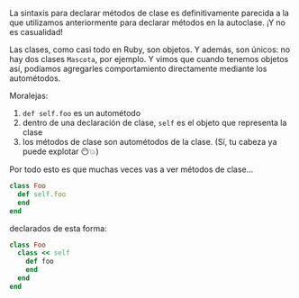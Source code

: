 La sintaxis para declarar métodos de clase es definitivamente parecida a la que utilizamos anteriormente para declarar métodos en la autoclase. ¡Y no es casualidad!

Las clases, como casi todo en Ruby, son objetos. Y además, son únicos: no hay dos clases `Mascota`, por ejemplo. Y vimos que cuando tenemos objetos así, podíamos agregarles comportamiento directamente mediante los autométodos. 

Moralejas: 

1. `def self.foo` es un autométodo
2. dentro de una declaración de clase, `self` es el objeto que representa la clase
3. los métodos de clase son autométodos de la clase. (Sí, tu cabeza ya puede explotar :no_mouth::boom:)

Por todo esto es que muchas veces vas a ver métodos de clase...

```ruby 
class Foo
  def self.foo
  end
end
```

declarados de esta forma: 

```ruby
class Foo
  class << self
    def foo
    end
  end
end
```